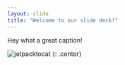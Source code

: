 ```yaml
---
layout: slide
title: "Welcome to our slide deck!"
---
```


Hey what a great caption!

![jetpacktocat](https://octodex.github.com/images/jetpacktocat.png)
{: .center}
